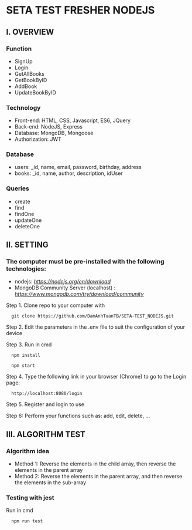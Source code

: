 # SETA TEST FRESHER NODEJS
## I. OVERVIEW

### Function
- SignUp
- Login
- GetAllBooks 
- GetBookByID 
- AddBook 
- UpdateBookByID 

### Technology  
- Front-end: HTML, CSS, Javascript, ES6, JQuery 
- Back-end: NodeJS, Express 
- Database: MongoDB, Mongoose 
- Authorization: JWT 

### Database
- users: _id, name, email, password, birthday, address
- books: _id, name, author, description, idUser

### Queries
- create 
- find
- findOne
- updateOne
- deleteOne

## II. SETTING
### The computer must be pre-installed with the following technologies: 
* nodejs: *https://nodejs.org/en/download*
* MongoDB Community Server (localhost) : *https://www.mongodb.com/try/download/community*


Step 1. Clone repo to your computer with

      git clone https://github.com/DamAnhTuanTB/SETA-TEST_NODEJS.git
      
Step 2. Edit the parameters in the .env file to suit the configuration of your device

Step 3. Run in cmd
      
      npm install
      
      npm start

Step 4. Type the following link in your browser (Chrome) to go to the Login page:
      
      http://localhost:8080/login


Step 5. Register and login to use

Step 6: Perform your functions such as:  add, edit, delete, ...


## III. ALGORITHM TEST
### Algorithm idea
- Method 1: Reverse the elements in the child array, then reverse the elements in the parent array
- Method 2: Reverse the elements in the parent array, and then reverse the elements in the sub-array
### Testing with jest

Run in cmd

      npm run test

